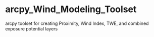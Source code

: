 # arcpy_Wind_Modeling_Toolset
arcpy toolset for creating Proximity, Wind Index, TWE, and combined exposure potential layers
